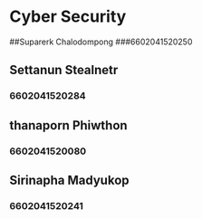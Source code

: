 # Cyber Security

##Suparerk Chalodompong 
###6602041520250

## Settanun Stealnetr
### 6602041520284

## thanaporn Phiwthon 
### 6602041520080

## Sirinapha Madyukop
### 6602041520241
